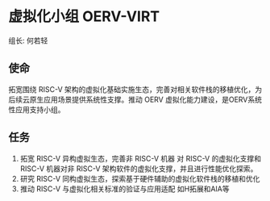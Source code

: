 # 虚拟化小组 **OERV-VIRT**

组长: 何若轻

## 使命

拓宽围绕 RISC-V 架构的虚拟化基础实施生态，完善对相关软件栈的移植优化，为后续云原生应用场景提供系统性支撑。推动 OERV 虚拟化能力建设，是OERV系统性应用支持小组。

## 任务

1. 拓宽 RISC-V 异构虚拟生态，完善非 RISC-V 机器 对 RISC-V 的虚拟化支撑和RISC-V 机器对非 RISC-V 架构软件的虚拟化支撑，并且进行性能优化探索。
2. 研究 RISC-V 同构虚拟生态，探索基于硬件辅助的虚拟化软件栈的移植和优化
3. 推动 RISC-V 与虚拟化相关标准的验证与应用适配 如H拓展和AIA等
